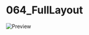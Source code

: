 # 064_FullLayout
![Preview](https://drive.google.com/file/d/18Z7XuCd3YJg-m2L5ec3mYM6oRQ8L9ZJg/view?usp=sharing)
